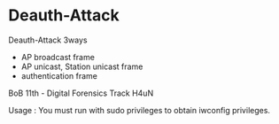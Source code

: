 # Deauth-Attack
Deauth-Attack 3ways
 - AP broadcast frame
 - AP unicast, Station unicast frame
 - authentication frame
 
BoB 11th - Digital Forensics Track
H4uN

Usage : 
You must run with sudo privileges to obtain iwconfig privileges.